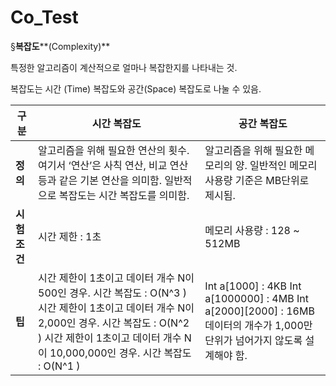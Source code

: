 # Co_Test

§**복잡도****(Complexity)**



특정한 알고리즘이 계산적으로 얼마나 복잡한지를 나타내는 것.

복잡도는 시간 (Time) 복잡도와 공간(Space) 복잡도로 나눌 수 있음.



| **구분**      | **시간 복잡도**                                              | **공간 복잡도**                                              |
| ------------- | ------------------------------------------------------------ | ------------------------------------------------------------ |
| **정의**      | 알고리즘을 위해 필요한 연산의 횟수.  여기서 ‘연산’은 사칙 연산, 비교 연산 등과 같은  기본 연산을 의미함.  일반적으로 복잡도는 시간 복잡도를 의미함. | 알고리즘을 위해 필요한 메모리의 양.  일반적인 메모리 사용량 기준은 MB단위로 제시됨. |
| **시험 조건** | 시간 제한 : 1초                                              | 메모리 사용량 : 128 ~ 512MB                                  |
| **팁**        | 시간 제한이 1초이고 데이터 개수 N이 500인 경우.  시간 복잡도 : O(N^3 )    시간 제한이 1초이고 데이터 개수 N이 2,000인 경우.  시간 복잡도 : O(N^2 )    시간 제한이 1초이고 데이터 개수 N이 10,000,000인 경우.  시간 복잡도 : O(N^1 ) | Int a[1000]  : 4KB    Int  a[1000000] : 4MB    Int  a[2000][2000] : 16MB    데이터의 개수가 1,000만 단위가  넘어가지 않도록 설계해야 함. |

